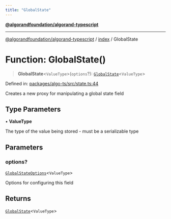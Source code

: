 ```yaml
---
title: "GlobalState"
---
```


[**@algorandfoundation/algorand-typescript**](../../README.md)

***

[@algorandfoundation/algorand-typescript](../../README.md) / [index](../README.md) / GlobalState

# Function: GlobalState()

> **GlobalState**\<`ValueType`\>(`options`?): [`GlobalState`](../type-aliases/GlobalState.md)\<`ValueType`\>

Defined in: [packages/algo-ts/src/state.ts:44](https://github.com/algorandfoundation/puya-ts/blob/main/packages/algo-ts/src/state.ts#L44)

Creates a new proxy for manipulating a global state field

## Type Parameters

• **ValueType**

The type of the value being stored - must be a serializable type

## Parameters

### options?

[`GlobalStateOptions`](../type-aliases/GlobalStateOptions.md)\<`ValueType`\>

Options for configuring this field

## Returns

[`GlobalState`](../type-aliases/GlobalState.md)\<`ValueType`\>
